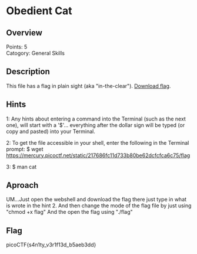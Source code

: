 # Obedient Cat


## Overview
Points: 5  
Catogory: General Skills

## Description
This file has a flag in plain sight (aka "in-the-clear"). [Download flag](flag).

## Hints
1: Any hints about entering a command into the Terminal (such as the next one), will start with a '$'... everything after the dollar sign will be typed (or copy and pasted) into your Terminal.

2: To get the file accessible in your shell, enter the following in the Terminal prompt: $ wget https://mercury.picoctf.net/static/217686fc11d733b80be62dcfcfca6c75/flag

3: $ man cat

## Aproach
UM...Just open the webshell and download the flag there just type in what is wrote in the hint 2. And then change the mode of the flag file by just using "chmod +x flag" And the open the flag using "./flag"

## Flag
picoCTF{s4n1ty_v3r1f13d_b5aeb3dd}
